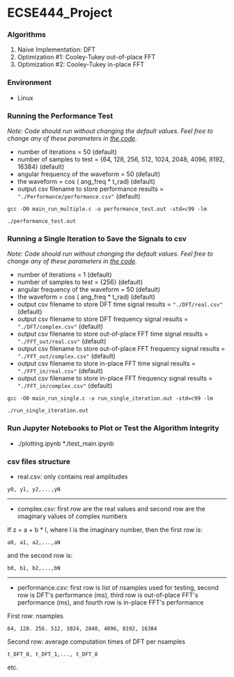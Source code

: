 # ECSE444_Project

### Algorithms
1. Naive Implementation: DFT
2. Optimization #1: Cooley-Tukey out-of-place FFT
3. Optimization #2: Cooley-Tukey in-place FFT

### Environment
* Linux

### Running the Performance Test
_Note: Code should run without changing the default values. Feel free to change any of these parameters in [the code](./main_run_multiple.c)._
* number of iterations = 50 (default)
* number of samples to test = {64, 128, 256, 512, 1024, 2048, 4096, 8192, 16384} (default)
* angular frequency of the waveform = 50 (default)
* the waveform = cos ( ang_freq * t_rad) (default)
* output csv filename to store performance results = `"./Performance/performance.csv"` (default)

```
gcc -O0 main_run_multiple.c -o performance_test.out -std=c99 -lm

./performance_test.out
```

### Running a Single Iteration to Save the Signals to csv

_Note: Code should run without changing the default values. Feel free to change any of these parameters in [the code](./main_run_single.c)._
* number of iterations = 1 (default)
* number of samples to test = {256} (default)
* angular frequency of the waveform = 50 (default)
* the waveform = cos ( ang_freq * t_rad) (default)
* output csv filename to store DFT time signal results = `"./DFT/real.csv"` (default)
* output csv filename to store DFT frequency signal results = `"./DFT/complex.csv"` (default)
* output csv filename to store out-of-place FFT time signal results = `"./FFT_out/real.csv"` (default)
* output csv filename to store out-of-place FFT  frequency signal results = `"./FFT_out/complex.csv"` (default)
* output csv filename to store in-place FFT time signal results = `"./FFT_in/real.csv"` (default)
* output csv filename to store in-place FFT frequency signal results = `"./FFT_in/complex.csv"` (default)

```
gcc -O0 main_run_single.c -o run_single_iteration.out -std=c99 -lm

./run_single_iteration.out
```

### Run Jupyter Notebooks to Plot or Test the Algorithm Integrity
* ./plotting.ipynb
*./test_main.ipynb

### csv files structure

* real.csv: only contains real amplitudes
```
y0, y1, y2,...,yN
```
---
* complex.csv: first row are the real values and second row are the imaginary values of complex numbers

If z = a + b * I, where I is the imaginary number, then the first row is: 
```
a0, a1, a2,...,aN
```
and the second row is:
```
b0, b1, b2,...,bN
```
---
* performance.csv: first row is list of nsamples used for testing, second row is DFT's performance (ms), third row is out-of-place FFT's performance (ms), and fourth row is in-place FFT's performance

First row: nsamples
```
64, 128. 256. 512, 1024, 2048, 4096, 8192, 16384
```
Second row: average computation times of DFT per nsamples
```
t_DFT_0, t_DFT_1,..., t_DFT_8
```
etc.
